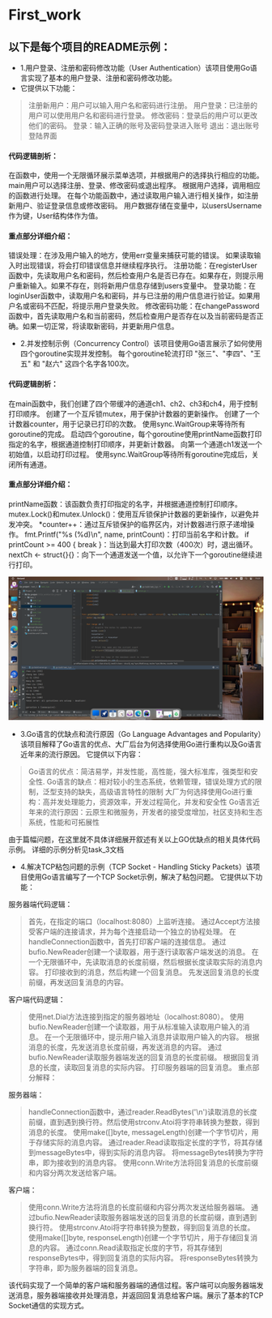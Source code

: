 # First_work
## 以下是每个项目的README示例：


- 1.用户登录、注册和密码修改功能（User Authentication）该项目使用Go语言实现了基本的用户登录、注册和密码修改功能。 
- 它提供以下功能：

> 注册新用户：用户可以输入用户名和密码进行注册。
> 用户登录：已注册的用户可以使用用户名和密码进行登录。
修改密码：登录后的用户可以更改他们的密码。
> 登录：输入正确的账号及密码登录进入账号
> 退出：退出账号登陆界面

#### 代码逻辑剖析：
在函数中，使用一个无限循环展示菜单选项，并根据用户的选择执行相应的功能。main用户可以选择注册、登录、修改密码或退出程序。
根据用户选择，调用相应的函数进行处理。
在每个功能函数中，通过读取用户输入进行相关操作，如注册新用户、验证登录信息或修改密码。
用户数据存储在变量中，以usersUsername作为键，User结构体作为值。

#### 重点部分详细介绍：
错误处理：在涉及用户输入的地方，使用err变量来捕获可能的错误。 如果读取输入时出现错误，将会打印错误信息并继续程序执行。
注册功能：在registerUser函数中，先读取用户名和密码，然后检查用户名是否已存在。如果存在，则提示用户重新输入。如果不存在，则将新用户信息存储到users变量中。
登录功能：在loginUser函数中，读取用户名和密码，并与已注册的用户信息进行验证。如果用户名或密码不匹配，将提示用户登录失败。
修改密码功能：在changePassword函数中，首先读取用户名和当前密码，然后检查用户是否存在以及当前密码是否正确。如果一切正常，将读取新密码，并更新用户信息。



- 2.并发控制示例（Concurrency Control）该项目使用Go语言展示了如何使用四个goroutine实现并发控制。 每个goroutine轮流打印 "张三"、"李四"、"王五" 和 "赵六" 这四个名字各100次。

#### 代码逻辑剖析：
在main函数中，我们创建了四个带缓冲的通道ch1、ch2、ch3和ch4，用于控制打印顺序。
创建了一个互斥锁mutex，用于保护计数器的更新操作。
创建了一个计数器counter，用于记录已打印的次数。
使用sync.WaitGroup来等待所有goroutine的完成。
启动四个goroutine，每个goroutine使用printName函数打印指定的名字，根据通道控制打印顺序，并更新计数器。
向第一个通道ch1发送一个初始值，以启动打印过程。
使用sync.WaitGroup等待所有goroutine完成后，关闭所有通道。

#### 重点部分详细介绍：
printName函数：该函数负责打印指定的名字，并根据通道控制打印顺序。
mutex.Lock()和mutex.Unlock()：使用互斥锁保护计数器的更新操作，以避免并发冲突。
*counter++：通过互斥锁保护的临界区内，对计数器进行原子递增操作。
fmt.Printf("%s (%d)\n", name, printCount)：打印当前名字和计数。
if printCount >= 400 { break }：当达到最大打印次数（400次）时，退出循环。
nextCh <- struct{}{}：向下一个通道发送一个值，以允许下一个goroutine继续进行打印。


![Example Image](https://github.com/chenjianxu75/first_work/blob/main/%E4%BB%A3%E7%A0%81%E8%BF%90%E8%A1%8C%E7%A4%BA%E4%BE%8B%E6%88%AA%E5%9B%BE/%E5%B1%8F%E5%B9%95%E6%88%AA%E5%9B%BE%202023-07-08%20152338.png)


- 3.Go语言的优缺点和流行原因（Go Language Advantages and Popularity）该项目解释了Go语言的优点、大厂后台为何选择使用Go进行重构以及Go语言近年来的流行原因。 它提供以下内容：

> Go语言的优点：简洁易学，并发性能，高性能，强大标准库，强类型和安全性.
Go语言的缺点：相对较小的生态系统，依赖管理，错误处理方式的限制，泛型支持的缺失，高级语言特性的限制
大厂为何选择使用Go进行重构：高并发处理能力，资源效率，开发过程简化，并发和安全性
Go语言近年来的流行原因：云原生和微服务，开发者的接受度增加，社区支持和生态系统，性能和可拓展性


由于篇幅问题，在这里就不具体详细展开叙述有关以上GO优缺点的相关具体代码示例。
详细的示例分析见task_3文档

- 4.解决TCP粘包问题的示例（TCP Socket - Handling Sticky Packets）该项目使用Go语言编写了一个TCP Socket示例，解决了粘包问题。 它提供以下功能：

服务器端代码逻辑：

> 首先，在指定的端口（localhost:8080）上监听连接。
通过Accept方法接受客户端的连接请求，并为每个连接启动一个独立的协程处理。
在handleConnection函数中，首先打印客户端的连接信息。
通过bufio.NewReader创建一个读取器，用于逐行读取客户端发送的消息。
在一个无限循环中，先读取消息的长度前缀，然后根据长度读取实际的消息内容。
打印接收到的消息，然后构建一个回复消息。
先发送回复消息的长度前缀，再发送回复消息的内容。

客户端代码逻辑：
> 使用net.Dial方法连接到指定的服务器地址（localhost:8080）。
使用bufio.NewReader创建一个读取器，用于从标准输入读取用户输入的消息。
在一个无限循环中，提示用户输入消息并读取用户输入的内容。
根据消息的长度，先发送消息长度前缀，再发送消息的内容。
通过bufio.NewReader读取服务器端发送的回复消息的长度前缀。
根据回复消息的长度，读取回复消息的实际内容。
打印服务器端的回复消息。
重点部分解释：

服务器端：

> handleConnection函数中，通过reader.ReadBytes('\n')读取消息的长度前缀，直到遇到换行符。然后使用strconv.Atoi将字符串转换为整数，得到消息的长度。
使用make([]byte, messageLength)创建一个字节切片，用于存储实际的消息内容。
通过reader.Read读取指定长度的字节，将其存储到messageBytes中，得到实际的消息内容。
将messageBytes转换为字符串，即为接收到的消息内容。
使用conn.Write方法将回复消息的长度前缀和内容分两次发送给客户端。

客户端：
> 使用conn.Write方法将消息的长度前缀和内容分两次发送给服务器端。
通过bufio.NewReader读取服务器端发送的回复消息的长度前缀，直到遇到换行符。
使用strconv.Atoi将字符串转换为整数，得到回复消息的长度。
使用make([]byte, responseLength)创建一个字节切片，用于存储回复消息的内容。
通过conn.Read读取指定长度的字节，将其存储到responseBytes中，得到回复消息的实际内容。
将responseBytes转换为字符串，即为服务器端的回复消息。

该代码实现了一个简单的客户端和服务器端的通信过程。客户端可以向服务器端发送消息，服务器端接收并处理消息，并返回回复消息给客户端。展示了基本的TCP Socket通信的实现方式。
